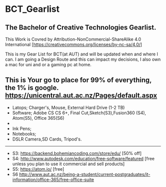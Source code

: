 # BCT_Gearlist
The Bachelor of Creative Technologies Gearlist.
----------------------------------------------------------------------------------------------------------------------------------------
This Work is Covred by Attribution-NonCommercial-ShareAlike 4.0 International [https://creativecommons.org/licenses/by-nc-sa/4.0/]

This is my Gear List for BCT(at AUT) and will be updated when and where I can.
I am going a Design Route and this can impact my decisions, I also own a mac for uni and or a gaming pc at home.

This is Your go to place for 99% of everything, the 1% is google.
https://unicentral.aut.ac.nz/Pages/default.aspx
----------------------------------------------------------------------------------------------------------------------------------------
* Latops; Charger's, Mouse, External Hard Drive (1-2 TB)
* Software; Adobe CS CS 6+, Final Cut,Sketch(S3),Fusion360 (S4), Atom(S5), Office 365(S6)
* 
* Ink Pens;
* Notebooks;
* DSLR Camera,SD Cards, Tripod's.
----------------------------------------------------------------------------------------------------------------------------------------
* S3:  https://backend.bohemiancoding.com/store/edu/   [50% off]
* S4:  http://www.autodesk.com/education/free-software/featured  [free unless you plan to use it commercial and sell products]
* S5:  https://atom.io/  [free]
* S6   http://www.aut.ac.nz/being-a-student/current-postgraduates/it-information/office-365/free-office-suite
